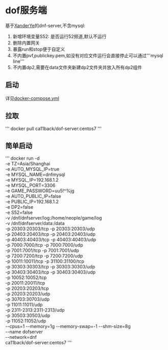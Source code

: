 # dof服务端

基于[XanderYe](https://github.com/XanderYe/dnf)的dnf-server,不含mysql:
1. 新增环境变量S52: 是否运行52频道,默认不运行
2. 删除内置网关
3. 暴露run和stop便于自定义
4. 不内置pvf,publickey.pem,如没有对应文件运行会直接停止可以通过'''mysql line'''
5. 不内置dp2,需要在data文件夹新建dp2文件夹并放入所有dp2组件

## 启动

详见[docker-compose.yml](docker-compose.yml)

## 拉取

'''
docker pull ca11back/dof-server:centos7
'''

## 简单启动
'''
docker run -d \
-e TZ=Asia/Shanghai \
-e AUTO_MYSQL_IP=true \
-e MYSQL_NAME=dnfmysql \
-e MYSQL_IP=192.168.1.2 \
-e MYSQL_PORT=3306 \
-e GAME_PASSWORD=uu5\!^%jg \
-e AUTO_PUBLIC_IP=false \
-e PUBLIC_IP=192.168.1.2 \
-e DP2=false \
-e S52=false \
-v /dnf/dnfserver/log:/home/neople/game/log \
-v /dnf/dnfserver/data:/data \
-p 20303:20303/tcp -p 20303:20303/udp \
-p 20403:20403/tcp -p 20403:20403/udp \
-p 40403:40403/tcp -p 40403:40403/udp \
-p 7000:7000/tcp -p 7000:7000/udp \
-p 7001:7001/tcp -p 7001:7001/udp \
-p 7200:7200/tcp -p 7200:7200/udp \
-p 10011:10011/tcp -p 31100:31100/tcp \
-p 30303:30303/tcp -p 30303:30303/udp \
-p 30403:30403/tcp -p 30403:30403/udp \
-p 10052:10052/tcp \
-p 20011:20011/tcp \
-p 20203:20203/tcp \
-p 20203:20203/udp \
-p 30703:30703/udp \
-p 11011:11011/udp \
-p 2311-2313:2311-2313/udp \
-p 30503:30503/udp \
-p 11052:11052/udp \
--cpus=1 --memory=1g --memory-swap=-1 --shm-size=8g \
--name dofserver \
--network=dnf \
ca11back/dof-server:centos7
'''
